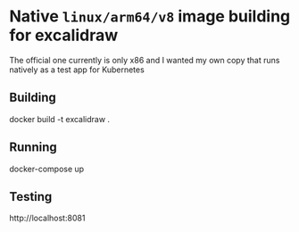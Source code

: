 # Native `linux/arm64/v8` image building for excalidraw

The official one currently is only x86 and I wanted my own copy that runs natively as a test app for Kubernetes

## Building

docker build -t excalidraw .

## Running

docker-compose up

## Testing

http://localhost:8081
